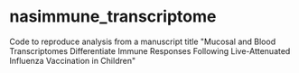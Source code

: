 # nasimmune_transcriptome
Code to reproduce analysis from a manuscript title "Mucosal and Blood Transcriptomes Differentiate Immune Responses Following Live-Attenuated Influenza Vaccination in Children"
